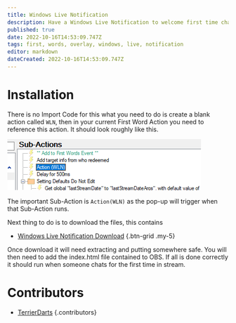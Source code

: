 ```yaml
---
title: Windows Live Notification
description: Have a Windows Live Notification to welcome first time chatters into stream. 
published: true
date: 2022-10-16T14:53:09.747Z
tags: first, words, overlay, windows, live, notification
editor: markdown
dateCreated: 2022-10-16T14:53:09.747Z
---
```


# Installation

There is no Import Code for this what you need to do is create a blank action called `WLN`, then in your current First Word Action you need to reference this action. It should look roughly like this.

![windowslive.png](/extensions/windows-live/windowslive.png)

The important Sub-Action is `Action(WLN)` as the pop-up will trigger when that Sub-Action runs. 


Next thing to do is to download the files, this contains
- [<i class="mdi mdi-file-document"></i> Windows Live Notification Download](/extensions/windows-live/windows-live-notif.zip)
{.btn-grid .my-5}

Once download it will need extracting and putting somewhere safe. You will then need to add the index.html file contained to OBS. If all is done correctly it should run when someone chats for the first time in stream.

# Contributors
 - [<i class="mdi mdi-twitch"></i> TerrierDarts](https://www.twitch.tv/TerrierDarts)
 {.contributors}
